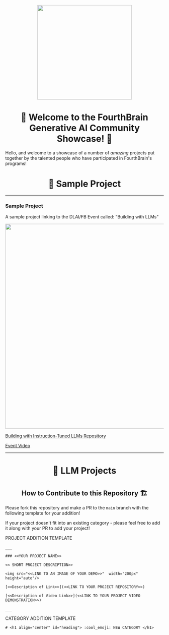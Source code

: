 <p align = "center" draggable=”false” ><img src="https://user-images.githubusercontent.com/37101144/161836199-fdb0219d-0361-4988-bf26-48b0fad160a3.png" 
     width="300px"
     height="auto"/>
</p>

# <h1 align="center" id="heading">:wave: Welcome to the FourthBrain Generative AI Community Showcase! 🌟</h1>

Hello, and welcome to a showcase of a number of *amazing* projects put together by the talented people who have participated in FourthBrain's programs!

# <h1 align="center" id="heading"> 🧪 Sample Project </h1>

___

### Sample Project
A sample project linking to the DLAI/FB Event called: "Building with LLMs"

<img src="https://i.imgur.com/fyB7DkJ.png"  width="650px" height="auto"/>

[Building with Instruction-Tuned LLMs Repository](https://github.com/FourthBrain/Building-with-Instruction-Tuned-LLMs-A-Step-by-Step-Guide)

[Event Video](https://www.youtube.com/watch?v=eTieetk2dSw)

___

# <h1 align="center" id="heading"> 🔡 LLM Projects </h1>

# <h2 align="center" id="heading2"> How to Contribute to this Repository 🏗️ </h2>

Please fork this repository and make a PR to the `main` branch with the following template for your addition!

If your project doesn't fit into an existing category - please feel free to add it along with your PR to add your project!

PROJECT ADDITION TEMPLATE
```
___
     
### <<YOUR PROJECT NAME>>

<< SHORT PROJECT DESCRIPTION>>

<img src="<<LINK TO AN IMAGE OF YOUR DEMO>>"  width="200px" height="auto"/>

[<<Description of Link>>](<<LINK TO YOUR PROJECT REPOSITORY>>)

[<<Description of Video Link>>](<<LINK TO YOUR PROJECT VIDEO DEMONSTRATION>>)
     
___
```

CATEGORY ADDITION TEMPLATE
```
# <h1 align="center" id="heading"> :cool_emoji: NEW CATEGORY </h1>
```
